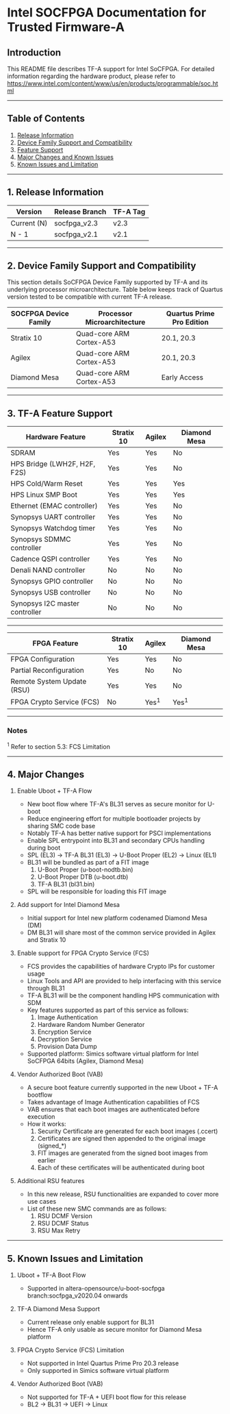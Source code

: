 # Intel SOCFPGA Documentation for Trusted Firmware-A

## Introduction

This README file describes TF-A support for Intel SoCFPGA.
For detailed information regarding the hardware product, please refer to
https://www.intel.com/content/www/us/en/products/programmable/soc.html

----

## Table of Contents

1. [Release Information](#1-release-information)
2. [Device Family Support and Compatibility](#2-device-family-support-and-compatibility)
3. [Feature Support](#3-tf-a-feature-support)
4. [Major Changes and Known Issues](#4-major-changes)
5. [Known Issues and Limitation](#5-known-issues-and-limitation)

----

## 1. Release Information

Version		|	Release Branch		|	TF-A Tag
-------		|	--------------		|	--------
Current (N)	|	socfpga_v2.3		|	v2.3
N - 1		|	socfpga_v2.1		|	v2.1

----

## 2. Device Family Support and Compatibility

This section details SoCFPGA Device Family supported by TF-A and its underlying processor microarchitecture.
Table below keeps track of Quartus version tested to be compatible with current TF-A release.


SOCFPGA Device Family	|	Processor Microarchitecture	|	Quartus Prime Pro Edition
---------------------	|	---------------------------	|	-------------------------------
Stratix 10		|	Quad-core ARM Cortex-A53	|	20.1, 20.3
Agilex			|	Quad-core ARM Cortex-A53	|	20.1, 20.3
Diamond Mesa		|	Quad-core ARM Cortex-A53	|	Early Access

----

## 3. TF-A Feature Support

Hardware Feature		|	Stratix 10	|	Agilex		|	Diamond Mesa
----------------		|	----------	|	------		|	------------
SDRAM				|	Yes		|	Yes		|	No
HPS Bridge (LWH2F, H2F, F2S)	|	Yes		|	Yes		|	No
HPS Cold/Warm Reset		|	Yes		|	Yes		|	Yes
HPS Linux SMP Boot		|	Yes		|	Yes		|	Yes
Ethernet (EMAC controller)	|	Yes		|	Yes		|	No
Synopsys UART controller	|	Yes		|	Yes		|	No
Synopsys Watchdog timer		|	Yes		|	Yes		|	No
Synopsys SDMMC controller	|	Yes		|	Yes		|	No
Cadence QSPI controller		|	Yes		|	Yes		|	No
Denali NAND controller		|	No		|	No		|	No
Synopsys GPIO controller	|	No		|	No		|	No
Synopsys USB controller		|	No		|	No		|	No
Synopsys I2C master controller	|	No		|	No		|	No

----

FPGA Feature			|	Stratix 10	|	Agilex		|	Diamond Mesa
------------			|	----------	|	------		|	------------
FPGA Configuration		|	Yes		|	Yes		|	No
Partial Reconfiguration		|	Yes		|	No		|	No
Remote System Update (RSU)	|	Yes		|	Yes		|	No
FPGA Crypto Service (FCS)	|	No		|	Yes<sup>1</sup>	|	Yes<sup>1</sup>

----

### Notes
<sup>1</sup> Refer to section 5.3: FCS Limitation

----

## 4. Major Changes

1. Enable Uboot + TF-A Flow
	- New boot flow where TF-A's BL31 serves as secure monitor for U-boot
	- Reduce engineering effort for multiple bootloader projects by sharing SMC code base
	- Notably TF-A has better native support for PSCI implementations
	- Enable SPL entrypoint into BL31 and secondary CPUs handling during boot
	- SPL (EL3) -> TF-A BL31 (EL3) -> U-Boot Proper (EL2) -> Linux (EL1)
	- BL31 will be bundled as part of a FIT image
		1. U-Boot Proper (u-boot-nodtb.bin)
		2. U-Boot Proper DTB (u-boot.dtb)
		3. TF-A BL31 (bl31.bin)
	- SPL will be responsible for loading this FIT image


2. Add support for Intel Diamond Mesa
	- Initial support for Intel new platform codenamed Diamond Mesa (DM)
	- DM BL31 will share most of the common service provided in Agilex and Stratix 10

3. Enable support for FPGA Crypto Service (FCS)
	- FCS provides the capabilities of hardware Crypto IPs for customer usage
	- Linux Tools and API are provided to help interfacing with this service through BL31
	- TF-A BL31 will be the component handling HPS communication with SDM
	- Key features supported as part of this service as follows:
		1. Image Authentication
		2. Hardware Random Number Generator
		3. Encryption Service
		4. Decryption Service
		5. Provision Data Dump
	- Supported platform: Simics software virtual platform for Intel SoCFPGA 64bits
		(Agilex, Diamond Mesa)

4. Vendor Authorized Boot (VAB)
	- A secure boot feature currently supported in the new Uboot + TF-A bootflow
	- Takes advantage of Image Authentication capabilities of FCS
	- VAB ensures that each boot images are authenticated before execution
	- How it works:
		1. Security Certificate are generated for each boot images (.ccert)
		2. Certificates are signed then appended to the original image (signed_*)
		3. FIT images are generated from the signed boot images from earlier
		4. Each of these certificates will be authenticated during boot

5. Additional RSU features
	- In this new release, RSU functionalities are expanded to cover more use cases
	- List of these new SMC commands are as follows:
		1. RSU DCMF Version
		2. RSU DCMF Status
		3. RSU Max Retry

----

## 5. Known Issues and Limitation

1. Uboot + TF-A Boot Flow
	- Supported in altera-opensource/u-boot-socfpga branch:socfpga_v2020.04 onwards

2. TF-A Diamond Mesa Support
	- Current release only enable support for BL31
	- Hence TF-A only usable as secure monitor for Diamond Mesa platform

3. FPGA Crypto Service (FCS) Limitation
	- Not supported in Intel Quartus Prime Pro 20.3 release
	- Only supported in Simics software virtual platform

4. Vendor Authorized Boot (VAB)
	- Not supported for TF-A + UEFI boot flow for this release
	- BL2 -> BL31 -> UEFI -> Linux
